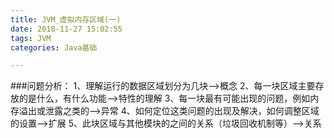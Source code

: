 ```yaml
---
title: JVM_虚拟内存区域(一)
date: 2018-11-27 15:02:55
tags: JVM
categories: Java基础

---
```

###问题分析：
	1、理解运行的数据区域划分为几块-->概念
	2、每一块区域主要存放的是什么，有什么功能-->特性的理解
	3、每一块最有可能出现的问题，例如内存溢出或泄露之类的-->异常
	4、如何定位这类问题的出现及解决，如何调整区域的设置-->扩展
	5、此块区域与其他模块的之间的关系（垃圾回收机制等）-->关系